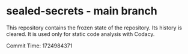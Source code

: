 # sealed-secrets - main branch

This repository contains the frozen state of the repository.
Its history is cleared. It is used only for static code
analysis with Codacy.

Commit Time: 1724984371